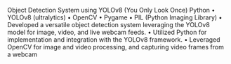 Object Detection System using YOLOv8 (You Only Look Once)
Python 
•  YOLOv8 (ultralytics)
•  OpenCV
•  Pygame
•  PIL (Python Imaging Library)
•	Developed a versatile object detection system leveraging the YOLOv8 model for image, video, and live webcam feeds.
•	Utilized Python for implementation and integration with the YOLOv8 framework.
•	Leveraged OpenCV for image and video processing, and capturing video frames from a webcam
